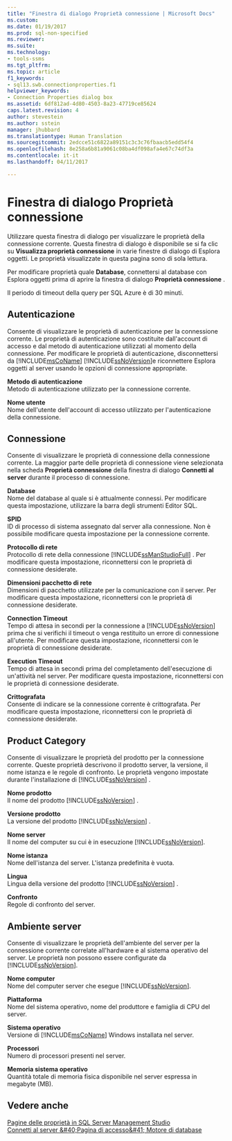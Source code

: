 ```yaml
---
title: "Finestra di dialogo Proprietà connessione | Microsoft Docs"
ms.custom: 
ms.date: 01/19/2017
ms.prod: sql-non-specified
ms.reviewer: 
ms.suite: 
ms.technology:
- tools-ssms
ms.tgt_pltfrm: 
ms.topic: article
f1_keywords:
- sql13.swb.connectionproperties.f1
helpviewer_keywords:
- Connection Properties dialog box
ms.assetid: 6df812ad-4d80-4503-8a23-47719ce85624
caps.latest.revision: 4
author: stevestein
ms.author: sstein
manager: jhubbard
ms.translationtype: Human Translation
ms.sourcegitcommit: 2edcce51c6822a89151c3c3c76fbaacb5edd54f4
ms.openlocfilehash: 8e258a6b81a9061c08ba4df098afa4e67c74df3a
ms.contentlocale: it-it
ms.lasthandoff: 04/11/2017

---
```

# <a name="connection-properties-dialog-box"></a>Finestra di dialogo Proprietà connessione
Utilizzare questa finestra di dialogo per visualizzare le proprietà della connessione corrente. Questa finestra di dialogo è disponibile se si fa clic su **Visualizza proprietà connessione** in varie finestre di dialogo di Esplora oggetti. Le proprietà visualizzate in questa pagina sono di sola lettura.  
  
Per modificare proprietà quale **Database**, connettersi al database con Esplora oggetti prima di aprire la finestra di dialogo **Proprietà connessione** .  
  
Il periodo di timeout della query per SQL Azure è di 30 minuti.  
  
## <a name="authentication"></a>Autenticazione  
Consente di visualizzare le proprietà di autenticazione per la connessione corrente. Le proprietà di autenticazione sono costituite dall'account di accesso e dal metodo di autenticazione utilizzati al momento della connessione. Per modificare le proprietà di autenticazione, disconnettersi da [!INCLUDE[msCoName](../../includes/msconame_md.md)] [!INCLUDE[ssNoVersion](../../includes/ssnoversion_md.md)]e riconnettere Esplora oggetti al server usando le opzioni di connessione appropriate.  
  
**Metodo di autenticazione**  
Metodo di autenticazione utilizzato per la connessione corrente.  
  
**Nome utente**  
Nome dell'utente dell'account di accesso utilizzato per l'autenticazione della connessione.  
  
## <a name="connection-category"></a>Connessione  
Consente di visualizzare le proprietà di connessione della connessione corrente. La maggior parte delle proprietà di connessione viene selezionata nella scheda **Proprietà connessione** della finestra di dialogo **Connetti al server** durante il processo di connessione.  
  
**Database**  
Nome del database al quale si è attualmente connessi. Per modificare questa impostazione, utilizzare la barra degli strumenti Editor SQL.  
  
**SPID**  
ID di processo di sistema assegnato dal server alla connessione. Non è possibile modificare questa impostazione per la connessione corrente.  
  
**Protocollo di rete**  
Protocollo di rete della connessione [!INCLUDE[ssManStudioFull](../../includes/ssmanstudiofull_md.md)] . Per modificare questa impostazione, riconnettersi con le proprietà di connessione desiderate.  
  
**Dimensioni pacchetto di rete**  
Dimensioni di pacchetto utilizzate per la comunicazione con il server. Per modificare questa impostazione, riconnettersi con le proprietà di connessione desiderate.  
  
**Connection Timeout**  
Tempo di attesa in secondi per la connessione a [!INCLUDE[ssNoVersion](../../includes/ssnoversion_md.md)] prima che si verifichi il timeout o venga restituito un errore di connessione all'utente. Per modificare questa impostazione, riconnettersi con le proprietà di connessione desiderate.  
  
**Execution Timeout**  
Tempo di attesa in secondi prima del completamento dell'esecuzione di un'attività nel server. Per modificare questa impostazione, riconnettersi con le proprietà di connessione desiderate.  
  
**Crittografata**  
Consente di indicare se la connessione corrente è crittografata. Per modificare questa impostazione, riconnettersi con le proprietà di connessione desiderate.  
  
## <a name="product-category"></a>Product Category  
Consente di visualizzare le proprietà del prodotto per la connessione corrente. Queste proprietà descrivono il prodotto server, la versione, il nome istanza e le regole di confronto. Le proprietà vengono impostate durante l'installazione di [!INCLUDE[ssNoVersion](../../includes/ssnoversion_md.md)] .  
  
**Nome prodotto**  
Il nome del prodotto [!INCLUDE[ssNoVersion](../../includes/ssnoversion_md.md)] .  
  
**Versione prodotto**  
La versione del prodotto [!INCLUDE[ssNoVersion](../../includes/ssnoversion_md.md)] .  
  
**Nome server**  
Il nome del computer su cui è in esecuzione [!INCLUDE[ssNoVersion](../../includes/ssnoversion_md.md)].  
  
**Nome istanza**  
Nome dell'istanza del server. L'istanza predefinita è vuota.  
  
**Lingua**  
Lingua della versione del prodotto [!INCLUDE[ssNoVersion](../../includes/ssnoversion_md.md)] .  
  
**Confronto**  
Regole di confronto del server.  
  
## <a name="server-environment-category"></a>Ambiente server  
Consente di visualizzare le proprietà dell'ambiente del server per la connessione corrente correlate all'hardware e al sistema operativo del server. Le proprietà non possono essere configurate da [!INCLUDE[ssNoVersion](../../includes/ssnoversion_md.md)].  
  
**Nome computer**  
Nome del computer server che esegue [!INCLUDE[ssNoVersion](../../includes/ssnoversion_md.md)].  
  
**Piattaforma**  
Nome del sistema operativo, nome del produttore e famiglia di CPU del server.  
  
**Sistema operativo**  
Versione di [!INCLUDE[msCoName](../../includes/msconame_md.md)] Windows installata nel server.  
  
**Processori**  
Numero di processori presenti nel server.  
  
**Memoria sistema operativo**  
Quantità totale di memoria fisica disponibile nel server espressa in megabyte (MB).  
  
## <a name="see-also"></a>Vedere anche  
[Pagine delle proprietà in SQL Server Management Studio](../../ssms/property-pages-in-sql-server-management-studio.md)  
[Connetti al server &amp;#40;Pagina di accesso&amp;#41; Motore di database](../../ssms/f1-help/connect-to-server-login-page-database-engine.md)  
  

